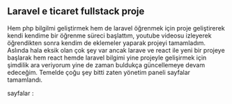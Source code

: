 
## Laravel e ticaret fullstack proje 

Hem php bilgilmi geliştirmek hem de laravel öğrenmek için proje geliştirerek kendi kendime bir öğrenme süreci başlattım, youtube videosu izleyerek öğrendikten sonra kendim de eklemeler yaparak projeyi tamamladım. 
Aslında hala eksik olan çok şey var ancak larave ve react ile yeni bir projeye başlarak hem react hemde laravel bilgimi yine projeyle gelişirmek için şimdilik ara veriyorum yine de zaman buldukça güncellemeye devam edeceğim. 
Temelde çoğu şey bitti zaten yönetim paneli sayfalar tamamlandı. 

<!-- - [Projeyi canlıya aldım buradan önizleyebilirsiniz.](https://laravel.com/docs/routing). -->

sayfalar : 




